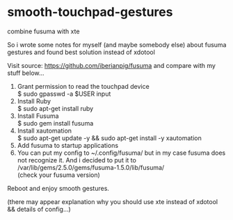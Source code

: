 # smooth-touchpad-gestures
combine fusuma with xte


So i wrote some notes for myself (and maybe somebody else) about fusuma gestures and found best solution instead of xdotool


Visit source: https://github.com/iberianpig/fusuma and compare with my stuff below...

1. Grant permission to read the touchpad device <br/>
$ sudo gpasswd -a $USER input
3. Install Ruby <br/>
$ sudo apt-get install ruby 
4. Install Fusuma <br/>
$ sudo gem install fusuma
5. Install xautomation <br/>
$ sudo apt-get update -y && sudo apt-get install -y xautomation
6. Add fusuma to startup applications <br/>
7. You can put my config to ~/.config/fusuma/ but in my case fusuma does not recognize it. And i decided to put it to /var/lib/gems/2.5.0/gems/fusuma-1.5.0/lib/fusuma/ <br/>
(check your fusuma version)

Reboot and enjoy smooth gestures.


(there may appear explanation why you should use xte instead of xdotool && details of config...)

